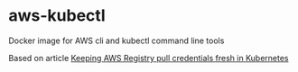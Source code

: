 # aws-kubectl
Docker image for AWS cli and kubectl command line tools

Based on article [Keeping AWS Registry pull credentials fresh in Kubernetes](https://medium.com/@xynova/keeping-aws-registry-pull-credentials-fresh-in-kubernetes-2d123f581ca6)
